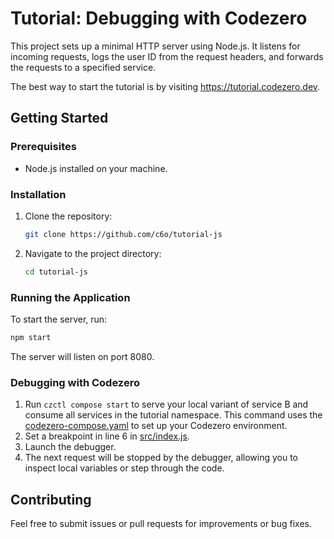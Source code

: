 # Tutorial: Debugging with Codezero

This project sets up a minimal HTTP server using Node.js. It listens for incoming requests, logs the user ID from the request headers, and forwards the requests to a specified service.

The best way to start the tutorial is by visiting <https://tutorial.codezero.dev>.

## Getting Started

### Prerequisites

- Node.js installed on your machine.

### Installation

1. Clone the repository:

   ```sh
   git clone https://github.com/c6o/tutorial-js
   ```

2. Navigate to the project directory:

   ```sh
   cd tutorial-js
   ```

### Running the Application

To start the server, run:

```sh
npm start
```

The server will listen on port 8080.

### Debugging with Codezero

1. Run `czctl compose start` to serve your local variant of service B and consume all services in the tutorial namespace. This command uses the [codezero-compose.yaml](./codezero-compose.yaml) to set up your Codezero environment.
1. Set a breakpoint in line 6 in [src/index.js](./src/index.js#L6).
1. Launch the debugger.
1. The next request will be stopped by the debugger, allowing you to inspect local variables or step through the code.

## Contributing

Feel free to submit issues or pull requests for improvements or bug fixes.
